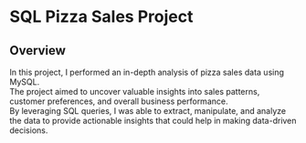 # SQL Pizza Sales Project

## Overview
In this project, I performed an in-depth analysis of pizza sales data using MySQL.<br> The project aimed to uncover valuable insights into sales patterns, customer preferences, and overall business performance.<br> By leveraging SQL queries, I was able to extract, manipulate, and analyze the data to provide actionable insights that could help in making data-driven decisions.
